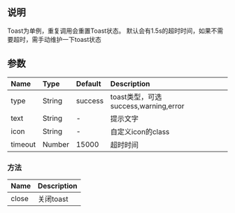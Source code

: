 ## 说明

Toast为单例，重复调用会重置Toast状态。
默认会有1.5s的超时时间，如果不需要超时，需手动维护一下toast状态

## 参数

| Name      |    Type  | Default  | Description |
| :-------- | :--------| :------- | :--- |
| type     | String |  success | toast类型，可选success,warning,error |
| text      |   String |  -  | 提示文字 |
| icon      |   String |  -  | 自定义icon的class |
| timeout | Number | 15000 | 超时时间 |

### 方法
| Name     | Description |
| :-------- | :--------|
| close     | 关闭toast |
